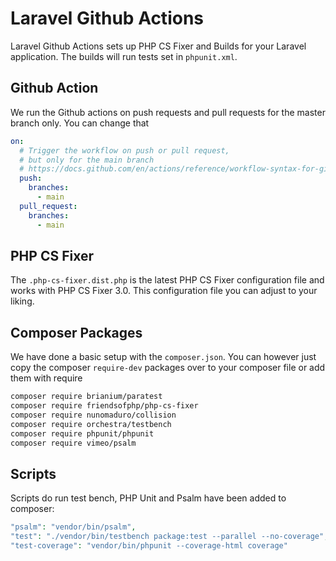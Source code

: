 # Laravel Github Actions

Laravel Github Actions sets up PHP CS Fixer and Builds for your Laravel application. The builds will run tests set in `phpunit.xml`.

## Github Action

We run the Github actions on push requests and pull requests for the master branch only. You can change that

```yml
on:
  # Trigger the workflow on push or pull request,
  # but only for the main branch
  # https://docs.github.com/en/actions/reference/workflow-syntax-for-github-actions
  push:
    branches:
      - main
  pull_request:
    branches:
      - main
```

## PHP CS Fixer

The `.php-cs-fixer.dist.php` is the latest PHP CS Fixer configuration file and works with PHP CS Fixer 3.0. This configuration file you can adjust to your liking.

## Composer Packages

We have done a basic setup with the `composer.json`. You can however just copy the composer `require-dev` packages over to your composer file or add them with require

```sh
composer require brianium/paratest
composer require friendsofphp/php-cs-fixer
composer require nunomaduro/collision
composer require orchestra/testbench
composer require phpunit/phpunit
composer require vimeo/psalm
```

## Scripts

Scripts do run test bench, PHP Unit and Psalm have been added to composer:

```php
"psalm": "vendor/bin/psalm",
"test": "./vendor/bin/testbench package:test --parallel --no-coverage",
"test-coverage": "vendor/bin/phpunit --coverage-html coverage"
```